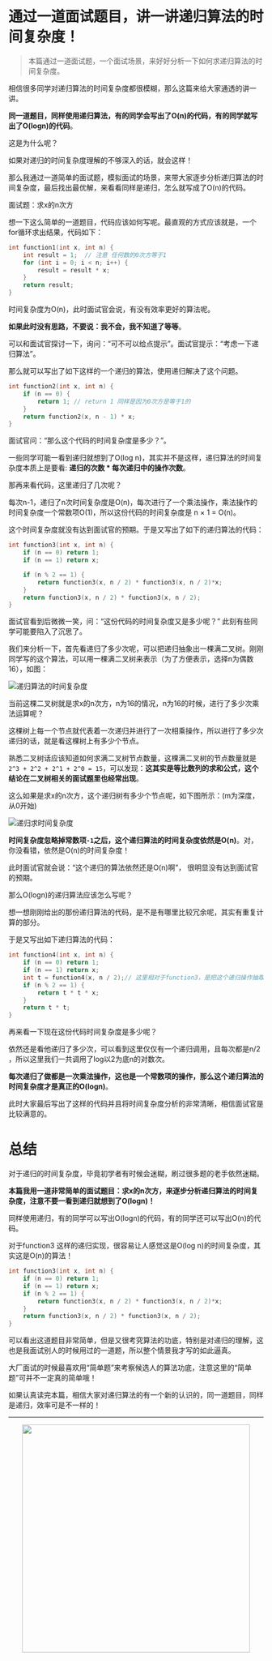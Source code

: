 
# 通过一道面试题目，讲一讲递归算法的时间复杂度！

> 本篇通过一道面试题，一个面试场景，来好好分析一下如何求递归算法的时间复杂度。

相信很多同学对递归算法的时间复杂度都很模糊，那么这篇来给大家通透的讲一讲。

**同一道题目，同样使用递归算法，有的同学会写出了O(n)的代码，有的同学就写出了O(logn)的代码**。

这是为什么呢？

如果对递归的时间复杂度理解的不够深入的话，就会这样！

那么我通过一道简单的面试题，模拟面试的场景，来带大家逐步分析递归算法的时间复杂度，最后找出最优解，来看看同样是递归，怎么就写成了O(n)的代码。

面试题：求x的n次方

想一下这么简单的一道题目，代码应该如何写呢。最直观的方式应该就是，一个for循环求出结果，代码如下：

```CPP
int function1(int x, int n) {
    int result = 1;  // 注意 任何数的0次方等于1
    for (int i = 0; i < n; i++) {
        result = result * x;
    }
    return result;
}
```
时间复杂度为O(n)，此时面试官会说，有没有效率更好的算法呢。

**如果此时没有思路，不要说：我不会，我不知道了等等**。

可以和面试官探讨一下，询问：“可不可以给点提示”。面试官提示：“考虑一下递归算法”。

那么就可以写出了如下这样的一个递归的算法，使用递归解决了这个问题。

```CPP
int function2(int x, int n) {
    if (n == 0) {
        return 1; // return 1 同样是因为0次方是等于1的
    }
    return function2(x, n - 1) * x;
}
```
面试官问：“那么这个代码的时间复杂度是多少？”。

一些同学可能一看到递归就想到了O(log n)，其实并不是这样，递归算法的时间复杂度本质上是要看: **递归的次数 * 每次递归中的操作次数**。

那再来看代码，这里递归了几次呢？

每次n-1，递归了n次时间复杂度是O(n)，每次进行了一个乘法操作，乘法操作的时间复杂度一个常数项O(1)，所以这份代码的时间复杂度是 n × 1 = O(n)。

这个时间复杂度就没有达到面试官的预期。于是又写出了如下的递归算法的代码：

```CPP
int function3(int x, int n) {
    if (n == 0) return 1;
    if (n == 1) return x;

    if (n % 2 == 1) {
        return function3(x, n / 2) * function3(x, n / 2)*x;
    }
    return function3(x, n / 2) * function3(x, n / 2);
}

```

面试官看到后微微一笑，问：“这份代码的时间复杂度又是多少呢？” 此刻有些同学可能要陷入了沉思了。

我们来分析一下，首先看递归了多少次呢，可以把递归抽象出一棵满二叉树。刚刚同学写的这个算法，可以用一棵满二叉树来表示（为了方便表示，选择n为偶数16），如图：

![递归算法的时间复杂度](https://code-thinking-1253855093.file.myqcloud.com/pics/20201209193909426.png)

当前这棵二叉树就是求x的n次方，n为16的情况，n为16的时候，进行了多少次乘法运算呢？

这棵树上每一个节点就代表着一次递归并进行了一次相乘操作，所以进行了多少次递归的话，就是看这棵树上有多少个节点。

熟悉二叉树话应该知道如何求满二叉树节点数量，这棵满二叉树的节点数量就是`2^3 + 2^2 + 2^1 + 2^0 = 15`，可以发现：**这其实是等比数列的求和公式，这个结论在二叉树相关的面试题里也经常出现**。

这么如果是求x的n次方，这个递归树有多少个节点呢，如下图所示：(m为深度，从0开始)

![递归求时间复杂度](https://code-thinking-1253855093.file.myqcloud.com/pics/20200728195531892.png)

**时间复杂度忽略掉常数项`-1`之后，这个递归算法的时间复杂度依然是O(n)**。对，你没看错，依然是O(n)的时间复杂度！

此时面试官就会说：“这个递归的算法依然还是O(n)啊”， 很明显没有达到面试官的预期。

那么O(logn)的递归算法应该怎么写呢？

想一想刚刚给出的那份递归算法的代码，是不是有哪里比较冗余呢，其实有重复计算的部分。

于是又写出如下递归算法的代码：

```CPP
int function4(int x, int n) {
    if (n == 0) return 1;
    if (n == 1) return x;
    int t = function4(x, n / 2);// 这里相对于function3，是把这个递归操作抽取出来
    if (n % 2 == 1) {
        return t * t * x;
    }
    return t * t;
}
```

再来看一下现在这份代码时间复杂度是多少呢？

依然还是看他递归了多少次，可以看到这里仅仅有一个递归调用，且每次都是n/2 ，所以这里我们一共调用了log以2为底n的对数次。

**每次递归了做都是一次乘法操作，这也是一个常数项的操作，那么这个递归算法的时间复杂度才是真正的O(logn)**。

此时大家最后写出了这样的代码并且将时间复杂度分析的非常清晰，相信面试官是比较满意的。

# 总结

对于递归的时间复杂度，毕竟初学者有时候会迷糊，刷过很多题的老手依然迷糊。

**本篇我用一道非常简单的面试题目：求x的n次方，来逐步分析递归算法的时间复杂度，注意不要一看到递归就想到了O(logn)！**

同样使用递归，有的同学可以写出O(logn)的代码，有的同学还可以写出O(n)的代码。

对于function3 这样的递归实现，很容易让人感觉这是O(log n)的时间复杂度，其实这是O(n)的算法！

```CPP
int function3(int x, int n) {
    if (n == 0) return 1;
    if (n == 1) return x;
    if (n % 2 == 1) {
        return function3(x, n / 2) * function3(x, n / 2)*x;
    }
    return function3(x, n / 2) * function3(x, n / 2);
}
```
可以看出这道题目非常简单，但是又很考究算法的功底，特别是对递归的理解，这也是我面试别人的时候用过的一道题，所以整个情景我才写的如此逼真。

大厂面试的时候最喜欢用“简单题”来考察候选人的算法功底，注意这里的“简单题”可并不一定真的简单哦！

如果认真读完本篇，相信大家对递归算法的有一个新的认识的，同一道题目，同样是递归，效率可是不一样的！



-----------------------
<div align="center"><img src=https://code-thinking.cdn.bcebos.com/pics/01二维码.jpg width=450> </img></div>
